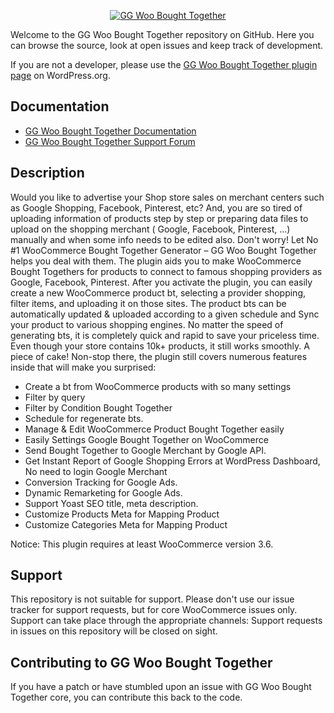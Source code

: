 <p align="center"><a href="https://gutengeek.com/"><img src="https://ps.w.org/gg-woo-bt/assets/icon-128x128.png" alt="GG Woo Bought Together"></a></p>

Welcome to the GG Woo Bought Together repository on GitHub. Here you can browse the source, look at open issues and keep track of development.

If you are not a developer, please use the [GG Woo Bought Together plugin page](https://wordpress.org/plugins/gg-woo-bt/) on WordPress.org.

## Documentation
* [GG Woo Bought Together Documentation](https://wpdocs.gitbook.io/gg-woo-bt/)
* [GG Woo Bought Together Support Forum](https://themelexus.ticksy.com/)

## Description
Would you like to advertise your Shop store sales on merchant centers such as Google Shopping, Facebook, Pinterest, etc? And, you are so tired of uploading information of products step by step or
 preparing data files to upload on the shopping merchant ( Google, Facebook, Pinterest, …) manually and when some info needs to be edited also. Don't worry! Let No #1 WooCommerce Bought Together
  Generator
  – GG
  Woo Bought Together helps you deal with them.
The plugin aids you to make WooCommerce Bought Togethers for products to connect to famous shopping providers as Google, Facebook, Pinterest. After you activate the plugin, you can easily create a new
 WooCommerce product bt, selecting a provider shopping, filter items, and uploading it on those sites. The product bts can be automatically updated & uploaded according to a given schedule and Sync your product to various shopping engines. No matter the speed of generating bts, it is completely quick and rapid to save your priceless time. Even though your store contains 10k+ products, it still works smoothly. A piece of cake!
Non-stop there, the plugin still covers numerous features inside that will make you surprised:
- Create a bt from WooCommerce products with so many settings
- Filter by query
- Filter by Condition Bought Together
- Schedule for regenerate bts.
- Manage & Edit WooCommerce Product Bought Together easily
- Easily Settings Google Bought Together on WooCommerce
- Send Bought Together to Google Merchant by Google API.
- Get Instant Report of Google Shopping Errors at WordPress Dashboard, No need to login Google Merchant
- Conversion Tracking for Google Ads.
- Dynamic Remarketing for Google Ads.
- Support Yoast SEO title, meta description.
- Customize Products Meta for Mapping Product
- Customize Categories Meta for Mapping Product

Notice: This plugin requires at least WooCommerce version 3.6.

## Support
This repository is not suitable for support. Please don't use our issue tracker for support requests, but for core WooCommerce issues only. Support can take place through the appropriate channels:
Support requests in issues on this repository will be closed on sight.

## Contributing to GG Woo Bought Together
If you have a patch or have stumbled upon an issue with GG Woo Bought Together core, you can contribute this back to the code.

